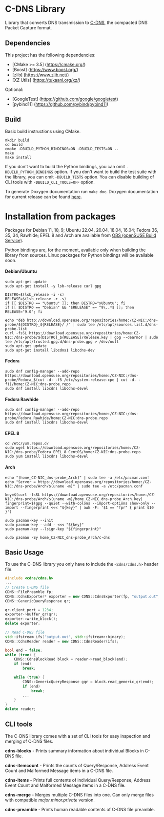 # C-DNS Library

Library that converts DNS transmission to [C-DNS](https://tools.ietf.org/html/rfc8618), the compacted DNS Packet Capture format.

## Dependencies

This project has the following dependencies:

* [CMake >= 3.5] (https://cmake.org/)
* [Boost] (https://www.boost.org/)
* [zlib] (https://www.zlib.net/)
* [XZ Utils] (https://tukaani.org/xz/)

Optional:
* [GoogleTest] (https://github.com/google/googletest)
* [pybind11] (https://github.com/pybind/pybind11)

## Build

Basic build instructions using CMake.
```shell
mkdir build
cd build
cmake -DBUILD_PYTHON_BINDINGS=ON -DBUILD_TESTS=ON ..
make
make install
```
If you don't want to build the Python bindings, you can omit `-DBUILD_PYTHON_BINDINGS` option.
If you don't want to build the test suite with the library, you can omit `-DBUILD_TESTS` option.
You can disable building of CLI tools with `-DBUILD_CLI_TOOLS=OFF` option.

To generate Doxygen documentation run `make doc`. Doxygen documentation for current release can be found [here](https://knot.pages.nic.cz/c-dns/).

# Installation from packages
Packages for Debian 11, 10, 9; Ubuntu 22.04, 20.04, 18.04, 16.04; Fedora 36, 35, 34, Rawhide;
EPEL 8 and Arch are available from [OBS (openSUSE Build Service)](https://build.opensuse.org/project/show/home:CZ-NIC:dns-probe).

Python bindings are, for the moment, available only when building the library from sources. Linux packages for Python bindings will be available soon.

#### Debian/Ubuntu
```shell
sudo apt-get update
sudo apt-get install -y lsb-release curl gpg

DISTRO=$(lsb_release -i -s)
RELEASE=$(lsb_release -r -s)
if [[ $DISTRO == "Ubuntu" ]]; then DISTRO="xUbuntu"; fi
if [[ $DISTRO == "Debian" && "$RELEASE" =~ ^9\..*$ ]]; then RELEASE="9.0"; fi

echo "deb http://download.opensuse.org/repositories/home:/CZ-NIC:/dns-probe/${DISTRO}_${RELEASE}/ /" | sudo tee /etc/apt/sources.list.d/dns-probe.list
curl -fsSL https://download.opensuse.org/repositories/home:CZ-NIC:/dns-probe/${DISTRO}_${RELEASE}/Release.key | gpg --dearmor | sudo tee /etc/apt/trusted.gpg.d/dns-probe.gpg > /dev/null
sudo apt-get update
sudo apt-get install libcdns1 libcdns-dev
```

#### Fedora
```shell
sudo dnf config-manager --add-repo https://download.opensuse.org/repositories/home:/CZ-NIC:/dns-probe/Fedora_$(cut -d: -f5 /etc/system-release-cpe | cut -d. -f1)/home:CZ-NIC:dns-probe.repo
sudo dnf install libcdns libcdns-devel
```

#### Fedora Rawhide
```shell
sudo dnf config-manager --add-repo https://download.opensuse.org/repositories/home:/CZ-NIC:/dns-probe/Fedora_Rawhide/home:CZ-NIC:dns-probe.repo
sudo dnf install libcdns libcdns-devel
```

#### EPEL 8
```shell
cd /etc/yum.repos.d/
sudo wget https://download.opensuse.org/repositories/home:/CZ-NIC:/dns-probe/Fedora_EPEL_8_CentOS/home:CZ-NIC:dns-probe.repo
sudo yum install libcdns libcdns-devel
```

#### Arch
```shell
echo "[home_CZ-NIC_dns-probe_Arch]" | sudo tee -a /etc/pacman.conf
echo "Server = https://download.opensuse.org/repositories/home:/CZ-NIC:/dns-probe/Arch/$(uname -m)" | sudo tee -a /etc/pacman.conf

key=$(curl -fsSL https://download.opensuse.org/repositories/home:/CZ-NIC:/dns-probe/Arch/$(uname -m)/home_CZ-NIC_dns-probe_Arch.key)
fingerprint=$(gpg --quiet --with-colons --import-options show-only --import --fingerprint <<< "${key}" | awk -F: '$1 == "fpr" { print $10 }')

sudo pacman-key --init
sudo pacman-key --add - <<< "${key}"
sudo pacman-key --lsign-key "${fingerprint}"

sudo pacman -Sy home_CZ-NIC_dns-probe_Arch/c-dns
```

## Basic Usage

To use the C-DNS library you only have to include the `<cdns/cdns.h>` header file.
```cpp
#include <cdns/cdns.h>
...
// Create C-DNS file
CDNS::FilePreamble fp;
CDNS::CdnsExporter* exporter = new CDNS::CdnsExporter(fp, "output.out", CDNS::CborOutputCompression::NO_COMPRESSION);
CDNS::GenericQueryResponse qr;

qr.client_port = 1234;
exporter->buffer_qr(qr);
exporter->write_block();
delete exporter;

// Read C-DNS file
std::ifstream ifs("output.out", std::ifstream::binary);
CDNS::CdnsReader reader = new CDNS::CdnsReader(ifs);

bool end = false;
while (true) {
    CDNS::CdnsBlockRead block = reader->read_block(end);
    if (end)
        break;

    while (true) {
        CDNS::GenericQueryResponse gqr = block.read_generic_qr(end);
        if (end)
            break;
        ...
    }
}
delete reader;
```

## CLI tools

The C-DNS library comes with a set of CLI tools for easy inspection and merging of C-DNS files.

**cdns-blocks** - Prints summary information about individual Blocks in C-DNS file.

**cdns-itemcount** - Prints the counts of Query/Response, Address Event Count and Malformed Message items in a C-DNS file.

**cdns-items** - Prints full contents of individual Query/Response, Address Event Count and Malformed Message items in a C-DNS file.

**cdns-merge** - Merges multiple C-DNS files into one. Can only merge files with compatible *major.minor.private* version.

**cdns-preamble** - Prints human readable contents of C-DNS file preamble.
